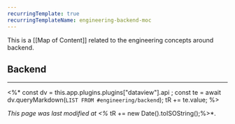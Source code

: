 ```yaml
---
recurringTemplate: true
recurringTemplateName: engineering-backend-moc
---
```


This is a [[Map of Content]] related to the engineering concepts around backend.

## Backend
---
<%*
const dv = this.app.plugins.plugins["dataview"].api ;
const te = await dv.queryMarkdown(`LIST FROM #engineering/backend`);
tR += te.value;
%>

*This page was last modified at <%* tR += new Date().toISOString();%>*.
